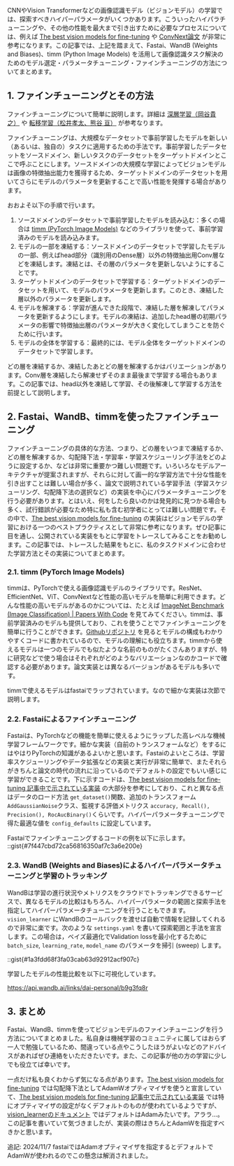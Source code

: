 <!-- tips0001.md -->
<!-- Fastai, WandB, timmによるビジョンモデルのパラメータ探索とファインチューニングの方法 -->
<!-- 2024-04-09 -->
CNNやVision Transformerなどの画像認識モデル（ビジョンモデル）の学習では、探索すべきハイパーパラメータがいくつかあります。こういったハイパラチューニングや、その他の性能を最大まで引き出すために必要なプロセスについては、例えば [The best vision models for fine-tuning](https://www.kaggle.com/code/jhoward/the-best-vision-models-for-fine-tuning/notebook "The best vision models for fine-tuning") や [ConvNext論文](https://arxiv.org/abs/2201.03545 "ConvNext論文") が非常に参考になります。この記事では、上記を踏まえて、Fastai、WandB (Weights and Biases)、timm (Python Image Models) を活用して画像認識タスク解決のためのモデル選定・パラメータチューニング・ファインチューニングの方法についてまとめます。

## 1. ファインチューニングとその方法
ファインチューニングについて簡単に説明します。詳細は [深層学習（岡谷貴之）](https://amzn.to/49FbFuT) や [転移学習（松井孝太、熊谷 亘）](https://amzn.to/4d2gb9A) が参考なります。

ファインチューニングは、大規模なデータセットで事前学習したモデルを新しい（あるいは、独自の）タスクに適用するための手法です。事前学習したデータセットをソースドメイン、新しいタスクのデータセットをターゲットドメインとここで呼ぶことにします。ソースドメインの大規模な学習によってビジョンモデルは画像の特徴抽出能力を獲得するため、ターゲットドメインのデータセットを用いてさらにモデルのパラメータを更新することで高い性能を発揮する場合があります。

おおよそ以下の手順で行います。

1. ソースドメインのデータセットで事前学習したモデルを読み込む：多くの場合は [timm (PyTorch Image Models)](https://github.com/huggingface/pytorch-image-models) などのライブラリを使って、事前学習済みのモデルを読み込みます。
2. モデルの一部を凍結する：ソースドメインのデータセットで学習したモデルの一部、例えばhead部分（識別用のDense層）以外の特徴抽出用Conv層などを凍結します。凍結とは、その層のパラメータを更新しないようにすることです。
3. ターゲットドメインのデータセットで学習する：ターゲットドメインのデータセットを用いて、モデルのパラメータを更新します。このとき、凍結した層以外のパラメータを更新します。
4. モデルを解凍する：学習が進んできた段階で、凍結した層を解凍してパラメータを更新するようにします。モデルの凍結は、追加したhead層の初期パラメータの影響で特徴抽出層のパラメータが大きく変化してしまうことを防ぐために行います。
5. モデルの全体を学習する：最終的には、モデル全体をターゲットドメインのデータセットで学習します。

どの層を凍結するか、凍結したあとどの層を解凍するかはバリエーションがあります。Conv層を凍結したら解凍せずそのまま最後まで学習する場合もあります。この記事では、head以外を凍結して学習、その後解凍して学習する方法を前提として説明します。

## 2. Fastai、WandB、timmを使ったファインチューニング

ファインチューニングの具体的な方法、つまり、どの層をいつまで凍結するか、どの層を解凍するか、勾配降下法・学習率・学習スケジューリング手法をどのように設定するか、などは非常に重要かつ難しい問題です。いろいろなモデルアーキテクチャが提案されますが、それらに対して画一的な学習方法で十分な性能を引き出すことは難しい場合が多く、論文で説明されている学習手法（学習スケジューリング、勾配降下法の選択など）の実装を中心にパラメータチューニングを行う必要があります。とはいえ、何をしたら良いのかは発見的に見つかる場合も多く、試行錯誤が必要なため特に私も含む初学者にとっては難しい問題です。その中で、[The best vision models for fine-tuning](https://www.kaggle.com/code/jhoward/the-best-vision-models-for-fine-tuning/notebook "The best vision models for fine-tuning") の実装はビジョンモデルの学習における一つのベストプラクティスとして非常に参考になります。ぜひ記事に目を通し、公開されている実装をもとに学習をトレースしてみることをお勧めします。この記事では、トレースした結果をもとに、私のタスクドメインに合わせた学習方法とその実装についてまとめます。

### 2.1. timm (PyTorch Image Models)
timmは、PyTorchで使える画像認識モデルのライブラリです。ResNet、EfficientNet、ViT、ConvNextなど性能の高いモデルを簡単に利用できます。どんな性能の高いモデルがあるのかについては、たとえば [ImageNet Benchmark (Image Classification) | Papers With Code](https://paperswithcode.com/sota/image-classification-on-imagenet) を見てみてください。timmは、事前学習済みのモデルも提供しており、これを使うことでファインチューニングを簡単に行うことができます。[Githubリポジトリ](https://github.com/huggingface/pytorch-image-models) を見るとモデルの構成もわかりやすくコードに書かれているので、モデルの理解にも役立ちます。timmから使えるモデルは一つのモデルでも似たような名前のものがたくさんありますが、特に研究などで使う場合はそれぞれがどのようなバリエーションなのかコードで確認する必要があります。論文実装とは異なるバージョンがあるモデルも多いです。

timmで使えるモデルはfastaiでラップされています。なので細かな実装は次節で説明します。

### 2.2. Fastaiによるファインチューニング
Fastaiは、PyTorchなどの機能を簡単に使えるようにラップした高レベルな機械学習フレームワークです。細かな実装（自前のトランスフォームなど）をするにはやはりPyTorchの知識があるよいかと思います。Fastaiのよいところは、学習率スケジューリングやデータ拡張などの実装と実行が非常に簡単で、またそれらがきちんと論文の時代の流れに沿っているのでデフォルトの設定でもいい感じに学習ができることです。下に示すコードは、[The best vision models for fine-tuning 記事中で示されている実装](https://github.com/tcapelle/fastai_timm/blob/main/fine_tune.py) の大部分を参考にしており、これと異なる点はデータのロード方法 ```get_dataset()```関数、追加のトランスフォーム ```AddGaussianNoise```クラス、監視する評価メトリクス ```accuracy, Recall(), Precision(), RocAucBinary()```くらいです。ハイパーパラメータチューニングで得た最適な値を ```config_defaults``` に設定しています。

Fastaiでファインチューニングするコードの例を以下に示します。
::gist{#7f447cbd72ca56816350af7c3a6e200e}

### 2.3. WandB (Weights and Biases)によるハイパーパラメータチューニングと学習のトラッキング
WandBは学習の進行状況やメトリクスをクラウドでトラッキングできるサービスで、異なるモデルの比較はもちろん、ハイパーパラメータの範囲と探索手法を指定してハイパーパラメータチューニングを行うこともできます。```vision_learner``` にWandBのコールバックを渡せば自動で情報を記録してくれるので非常に楽です。次のような ```settings.yaml``` を書いて探索範囲と手法を宣言します。この場合は，ベイズ最適化でValidation lossを最小化するために ```batch_size```, ```learning_rate```, ```model_name``` のパラメータを掃引 (sweep) します。

::gist{#1a3fdd68f3fa03cab63d92912acf907c}

学習したモデルの性能比較を以下に可視化しています。

https://api.wandb.ai/links/dai-personal/b9g3fq8r

## 3. まとめ
Fastai、WandB、timmを使ってビジョンモデルのファインチューニングを行う方法についてまとめました。私自身は機械学習のコミュニティに属してはおらず一人で勉強しているため、間違っている点やこうしたほうがよいなどのアドバイスがあればぜひ連絡をいただきたいです。また、この記事が他の方の学習に少しでも役立てば幸いです。

一点だけ私も良くわからず気になる点があります。[The best vision models for fine-tuning](https://www.kaggle.com/code/jhoward/the-best-vision-models-for-fine-tuning/notebook "The best vision models for fine-tuning") では勾配降下法としてAdamWオプティマイザを使うと宣言していて、[The best vision models for fine-tuning 記事中で示されている実装](https://github.com/tcapelle/fastai_timm/blob/main/fine_tune.py) では特にオプティマイザの設定がなくデフォルトのものが使われているようですが、[vision_learnerのドキュメント](https://docs.fast.ai/vision.learner.html#vision_learner) ではデフォルトはAdamみたいです。アララ…。この記事を書いていて気づきましたが、実装の際はきちんとAdamWを指定すべきかと思います。

追記: 2024/11/7
fastaiではAdamオプティマイザを指定するとデフォルトでAdamWが使われるのでこの懸念は解消されました。
